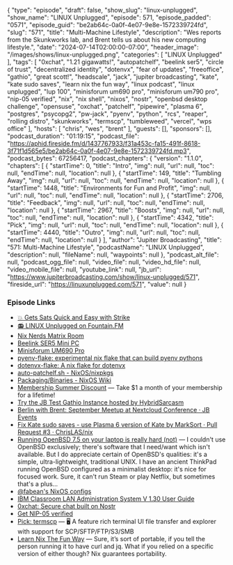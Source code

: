 {
  "type": "episode",
  "draft": false,
  "show_slug": "linux-unplugged",
  "show_name": "LINUX Unplugged",
  "episode": 571,
  "episode_padded": "0571",
  "episode_guid": "be2ab64c-0a0f-4e07-9e8e-1572339724fd",
  "slug": "571",
  "title": "Multi-Machine Lifestyle",
  "description": "Wes reports from the Skunkworks lab, and Brent tells us about his new computing lifestyle.",
  "date": "2024-07-14T02:00:00-07:00",
  "header_image": "/images/shows/linux-unplugged.png",
  "categories": [
    "LINUX Unplugged"
  ],
  "tags": [
    "0xchat",
    "1.21 gigawatts!",
    "autopatchelf",
    "beelink ser5",
    "circle of trust",
    "decentralized identity",
    "dotenvx",
    "fear of updates",
    "freeoffice",
    "gathio",
    "great scott!",
    "headscale",
    "jack",
    "jupiter broadcasting",
    "kate",
    "kate sudo saves",
    "learn nix the fun way",
    "linux podcast",
    "linux unplugged",
    "lup 100",
    "minisforum um690 pro",
    "minisforum um790 pro",
    "nip-05 verified",
    "nix",
    "nix shell",
    "nixos",
    "nostr",
    "openbsd desktop challenge",
    "opensuse",
    "oxchat",
    "patchelf",
    "pipewire",
    "plasma 6",
    "postgres",
    "psycopg2",
    "pw-jack",
    "pyenv",
    "python",
    "rcs",
    "reaper",
    "rolling distro",
    "skunkworks",
    "termscp",
    "tumbleweed",
    "vercel",
    "wps office"
  ],
  "hosts": [
    "chris",
    "wes",
    "brent"
  ],
  "guests": [],
  "sponsors": [],
  "podcast_duration": "01:19:15",
  "podcast_file": "https://aphid.fireside.fm/d/1437767933/f31a453c-fa15-491f-8618-3f71f1d565e5/be2ab64c-0a0f-4e07-9e8e-1572339724fd.mp3",
  "podcast_bytes": 67256417,
  "podcast_chapters": {
    "version": "1.1.0",
    "chapters": [
      {
        "startTime": 0,
        "title": "Intro",
        "img": null,
        "url": null,
        "toc": null,
        "endTime": null,
        "location": null
      },
      {
        "startTime": 149,
        "title": "Tumbling Away",
        "img": null,
        "url": null,
        "toc": null,
        "endTime": null,
        "location": null
      },
      {
        "startTime": 1448,
        "title": "Environments for Fun and Profit",
        "img": null,
        "url": null,
        "toc": null,
        "endTime": null,
        "location": null
      },
      {
        "startTime": 2706,
        "title": "Feedback",
        "img": null,
        "url": null,
        "toc": null,
        "endTime": null,
        "location": null
      },
      {
        "startTime": 2967,
        "title": "Boosts",
        "img": null,
        "url": null,
        "toc": null,
        "endTime": null,
        "location": null
      },
      {
        "startTime": 4342,
        "title": "Pick",
        "img": null,
        "url": null,
        "toc": null,
        "endTime": null,
        "location": null
      },
      {
        "startTime": 4440,
        "title": "Outro",
        "img": null,
        "url": null,
        "toc": null,
        "endTime": null,
        "location": null
      }
    ],
    "author": "Jupiter Broadcasting",
    "title": "571: Multi-Machine Lifestyle",
    "podcastName": "LINUX Unplugged",
    "description": null,
    "fileName": null,
    "waypoints": null
  },
  "podcast_alt_file": null,
  "podcast_ogg_file": null,
  "video_file": null,
  "video_hd_file": null,
  "video_mobile_file": null,
  "youtube_link": null,
  "jb_url": "https://www.jupiterbroadcasting.com/show/linux-unplugged/571",
  "fireside_url": "https://linuxunplugged.com/571",
  "value": null
}


### Episode Links

* [💥 Gets Sats Quick and Easy with Strike](https://strike.me/ "💥 Gets Sats Quick and Easy with Strike")
* [📻 LINUX Unplugged on Fountain.FM](https://www.fountain.fm/show/dWiuBeqpDSM86AwXRXov "📻 LINUX Unplugged  on Fountain.FM")
* [Nix Nerds Matrix Room](https://matrix.to/#/#nixnerds:jupiterbroadcasting.com "Nix Nerds Matrix Room")
* [Beelink SER5 Mini PC](https://www.bee-link.com/products/beelink-ser5-max-5800h "Beelink SER5 Mini PC")
* [Minisforum UM690 Pro](https://store.minisforum.com/products/minisforum-um690-pro "Minisforum UM690 Pro")
* [pyenv-flake: experimental nix flake that can build pyenv pythons](https://github.com/noblepayne/pyenv-flake "pyenv-flake: experimental nix flake that can build pyenv pythons")
* [dotenvx-flake: A nix flake for dotenvx](https://github.com/noblepayne/dotenvx-flake/tree/main "dotenvx-flake: A nix flake for dotenvx")
* [auto-patchelf.sh - NixOS/nixpkgs](https://github.com/NixOS/nixpkgs/blob/master/pkgs/build-support/setup-hooks/auto-patchelf.sh "auto-patchelf.sh - NixOS/nixpkgs")
* [Packaging/Binaries - NixOS Wiki](https://wiki.nixos.org/wiki/Packaging/Binaries "Packaging/Binaries - NixOS Wiki")
* [Membership Summer Discount](https://jupitersignal.memberful.com/checkout?plan=52946&coupon=summer "Membership Summer Discount") — Take $1 a month of your membership for a lifetime!
* [Try the JB Test Gathio Instance hosted by HybridSarcasm](https://jbevents.hybridsarcasm.xyz "Try the JB Test Gathio Instance hosted by HybridSarcasm")
* [Berlin with Brent: September Meetup at Nextcloud Conference · JB Events](https://jbevents.hybridsarcasm.xyz/cCmAVin8WjSzJoFofLdFT?e=7vai4besd97wy6g8lvd8g6ehi4shfjow "Berlin with Brent: September Meetup at Nextcloud Conference · JB Events")
* [Fix Kate sudo saves - use Plasma 6 version of Kate by MarkSort · Pull Request #3 · ChrisLAS/nix](https://github.com/ChrisLAS/nix/pull/3 "Fix Kate sudo saves - use Plasma 6 version of Kate by MarkSort · Pull Request #3 · ChrisLAS/nix")
* [Running OpenBSD 7.5 on your laptop is really hard (not)](https://www.k58.uk/openbsd.html "Running OpenBSD 7.5 on your laptop is really hard \(not\)") — I couldn't use OpenBSD exclusively; there's software that I need/want which isn't available. But I do appreciate certain of OpenBSD's qualities: it's a simple, ultra-lightweight, traditional UNIX. I have an ancient ThinkPad running OpenBSD configured as a minimalist desktop: it's nice for focused work. Sure, it can't run Steam or play Netflix, but sometimes that's a plus...
* [@fabean's NixOS configs](https://gitlab.com/fabean/fabeanos "@fabean's NixOS configs")
* [IBM Classroom LAN Administration System V 1.30 User Guide](https://archive.org/details/ibm-classroom-lan-administration-system-v-1.30-user-guide "IBM Classroom LAN Administration System V 1.30 User Guide")
* [0xchat: Secure chat built on Nostr](https://0xchat.com/#/ "0xchat: Secure chat built on Nostr")
* [Get NIP-05 verified](https://nostr.how/en/guides/get-verified "Get NIP-05 verified")
* [Pick: termscp](https://github.com/veeso/termscp "Pick: termscp") — 🖥 A feature rich terminal UI file transfer and explorer with support for SCP/SFTP/FTP/S3/SMB
* [Learn Nix The Fun Way](https://fzakaria.com/2024/07/05/learn-nix-the-fun-way.html "Learn Nix The Fun Way") — Sure, it’s sort of portable, if you tell the person running it to have curl and jq. What if you relied on a specific version of either though? Nix guarantees portability.


